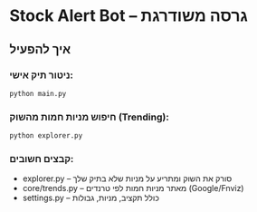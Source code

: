 
# Stock Alert Bot – גרסה משודרגת

## איך להפעיל

### ניטור תיק אישי:
```bash
python main.py
```

### חיפוש מניות חמות מהשוק (Trending):
```bash
python explorer.py
```

### קבצים חשובים:
- explorer.py – סורק את השוק ומתריע על מניות שלא בתיק שלך
- core/trends.py – מאתר מניות חמות לפי טרנדים (Google/Fnviz)
- settings.py – כולל תקציב, מניות, גבולות
